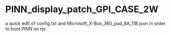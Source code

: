 # PINN_display_patch_GPI_CASE_2W
a quick edit of config.txt and Microsoft_X-Box_360_pad_8A_11B.json in order to boot PINN on rpi
